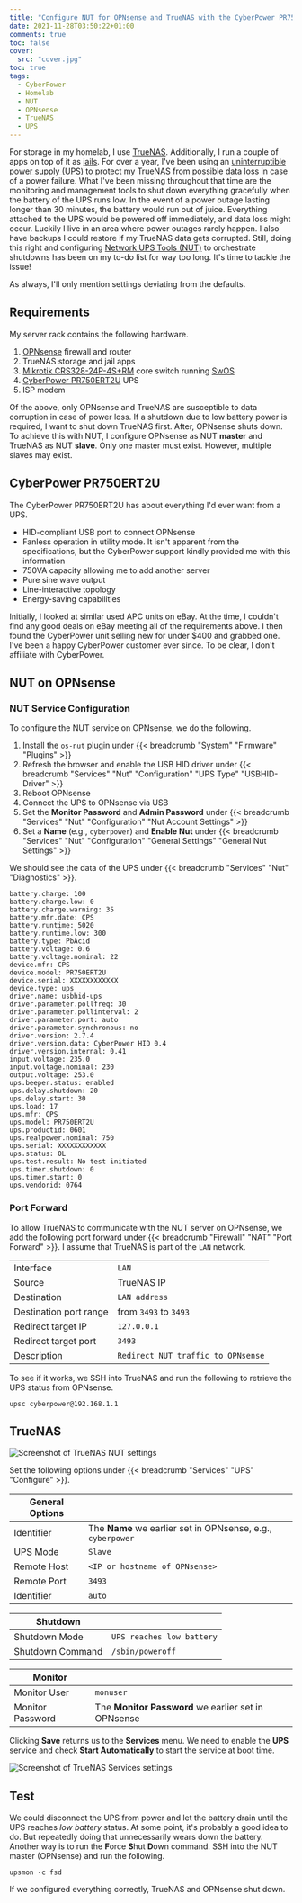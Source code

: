 ```yaml
---
title: "Configure NUT for OPNsense and TrueNAS with the CyberPower PR750ERT2U UPS"
date: 2021-11-28T03:50:22+01:00
comments: true
toc: false
cover:
  src: "cover.jpg"
toc: true
tags:
  - CyberPower
  - Homelab
  - NUT
  - OPNsense
  - TrueNAS
  - UPS
---
```


For storage in my homelab, I use [TrueNAS](https://www.truenas.com/). Additionally, I run a couple of apps on top of it as [jails](https://docs.freebsd.org/en/books/handbook/jails/). For over a year, I've been using an [uninterruptible power supply (UPS)](https://en.wikipedia.org/wiki/Uninterruptible_power_supply) to protect my TrueNAS from possible data loss in case of a power failure. What I've been missing throughout that time are the monitoring and management tools to shut down everything gracefully when the battery of the UPS runs low. In the event of a power outage lasting longer than 30 minutes, the battery would run out of juice. Everything attached to the UPS would be powered off immediately, and data loss might occur. Luckily I live in an area where power outages rarely happen. I also have backups I could restore if my TrueNAS data gets corrupted. Still, doing this right and configuring [Network UPS Tools (NUT)](https://networkupstools.org/) to orchestrate shutdowns has been on my to-do list for way too long. It's time to tackle the issue!

<!--more-->

As always, I'll only mention settings deviating from the defaults.

## Requirements

My server rack contains the following hardware.

1. [OPNsense](https://opnsense.org/) firewall and router
2. TrueNAS storage and jail apps
3. [Mikrotik CRS328-24P-4S+RM](https://mikrotik.com/product/crs328_24p_4s_rm#fndtn-downloads) core switch running [SwOS](https://help.mikrotik.com/docs/pages/viewpage.action?pageId=76415036)
4. [CyberPower PR750ERT2U](https://www.cyberpower.com/global/en/product/sku/pr750ert2u) UPS
5. ISP modem

Of the above, only OPNsense and TrueNAS are susceptible to data corruption in case of power loss. If a shutdown due to low battery power is required, I want to shut down TrueNAS first. After, OPNsense shuts down. To achieve this with NUT, I configure OPNsense as NUT **master** and TrueNAS as NUT **slave**. Only one master must exist. However, multiple slaves may exist.

## CyberPower PR750ERT2U

The CyberPower PR750ERT2U has about everything I'd ever want from a UPS.

- HID-compliant USB port to connect OPNsense
- Fanless operation in utility mode. It isn't apparent from the specifications, but the CyberPower support kindly provided me with this information
- 750VA capacity allowing me to add another server
- Pure sine wave output
- Line-interactive topology
- Energy-saving capabilities

Initially, I looked at similar used APC units on eBay. At the time, I couldn't find any good deals on eBay meeting all of the requirements above. I then found the CyberPower unit selling new for under $400 and grabbed one. I've been a happy CyberPower customer ever since. To be clear, I don't affiliate with CyberPower.

## NUT on OPNsense

### NUT Service Configuration

To configure the NUT service on OPNsense, we do the following.

1. Install the `os-nut` plugin under {{< breadcrumb "System" "Firmware" "Plugins" >}}
2. Refresh the browser and enable the USB HID driver under {{< breadcrumb "Services" "Nut" "Configuration" "UPS Type" "USBHID-Driver" >}}
3. Reboot OPNsense
4. Connect the UPS to OPNsense via USB
5. Set the **Monitor Password** and **Admin Password** under {{< breadcrumb "Services" "Nut" "Configuration" "Nut Account Settings" >}}
6. Set a **Name** (e.g., `cyberpower`) and **Enable Nut** under {{< breadcrumb "Services" "Nut" "Configuration" "General Settings" "General Nut Settings" >}}

We should see the data of the UPS under {{< breadcrumb "Services" "Nut" "Diagnostics" >}}.

```text
battery.charge: 100
battery.charge.low: 0
battery.charge.warning: 35
battery.mfr.date: CPS
battery.runtime: 5020
battery.runtime.low: 300
battery.type: PbAcid
battery.voltage: 0.6
battery.voltage.nominal: 22
device.mfr: CPS
device.model: PR750ERT2U
device.serial: XXXXXXXXXXXX
device.type: ups
driver.name: usbhid-ups
driver.parameter.pollfreq: 30
driver.parameter.pollinterval: 2
driver.parameter.port: auto
driver.parameter.synchronous: no
driver.version: 2.7.4
driver.version.data: CyberPower HID 0.4
driver.version.internal: 0.41
input.voltage: 235.0
input.voltage.nominal: 230
output.voltage: 253.0
ups.beeper.status: enabled
ups.delay.shutdown: 20
ups.delay.start: 30
ups.load: 17
ups.mfr: CPS
ups.model: PR750ERT2U
ups.productid: 0601
ups.realpower.nominal: 750
ups.serial: XXXXXXXXXXXX
ups.status: OL
ups.test.result: No test initiated
ups.timer.shutdown: 0
ups.timer.start: 0
ups.vendorid: 0764
```

### Port Forward

To allow TrueNAS to communicate with the NUT server on OPNsense, we add the following port forward under {{< breadcrumb "Firewall" "NAT" "Port Forward" >}}. I assume that TrueNAS is part of the `LAN` network.

|                        |                                    |
| ---------------------- | ---------------------------------- |
| Interface              | `LAN`                              |
| Source                 | TrueNAS IP                         |
| Destination            | `LAN address`                      |
| Destination port range | from `3493` to `3493`              |
| Redirect target IP     | `127.0.0.1`                        |
| Redirect target port   | `3493`                             |
| Description            | `Redirect NUT traffic to OPNsense` |

To see if it works, we SSH into TrueNAS and run the following to retrieve the UPS status from OPNsense.

```shell
upsc cyberpower@192.168.1.1
```

## TrueNAS

![Screenshot of TrueNAS NUT settings](truenas-nut.png)

Set the following options under {{< breadcrumb "Services" "UPS" "Configure" >}}.

| General Options |                                                             |
| --------------- | ----------------------------------------------------------- |
| Identifier      | The **Name** we earlier set in OPNsense, e.g., `cyberpower` |
| UPS Mode        | `Slave`                                                     |
| Remote Host     | `<IP or hostname of OPNsense>`                              |
| Remote Port     | `3493`                                                      |
| Identifier      | `auto`                                                      |

| Shutdown         |                           |
| ---------------- | ------------------------- |
| Shutdown Mode    | `UPS reaches low battery` |
| Shutdown Command | `/sbin/poweroff`          |

| Monitor          |                                                     |
| ---------------- | --------------------------------------------------- |
| Monitor User     | `monuser`                                           |
| Monitor Password | The **Monitor Password** we earlier set in OPNsense |

Clicking **Save** returns us to the **Services** menu. We need to enable the **UPS** service and check **Start Automatically** to start the service at boot time.

![Screenshot of TrueNAS Services settings](truenas-services.png)

## Test

We could disconnect the UPS from power and let the battery drain until the UPS reaches _low battery_ status. At some point, it's probably a good idea to do. But repeatedly doing that unnecessarily wears down the battery. Another way is to run the **F**orce **S**hut **D**own command. SSH into the NUT master (OPNsense) and run the following.

```shell
upsmon -c fsd
```

If we configured everything correctly, TrueNAS and OPNsense shut down.
